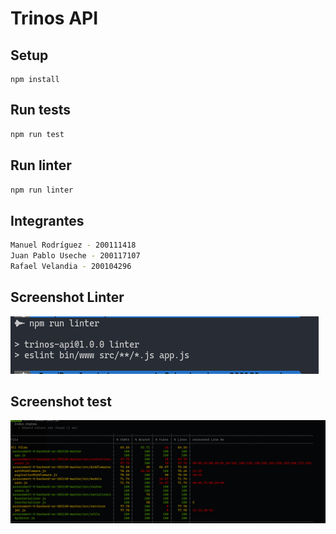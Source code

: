 # Trinos API

## Setup
```
npm install
```

## Run tests
```bash
npm run test
```

## Run linter
```bash
npm run linter
```
## Integrantes
```bash
Manuel Rodríguez - 200111418
Juan Pablo Useche - 200117107
Rafael Velandia - 200104296
```

## Screenshot Linter
<img src='screenshots/linter.jpeg' alt='Linter'>

## Screenshot test
<img src='screenshots/test.jpeg' alt='Linter'>





